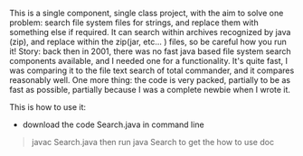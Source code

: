 This is a single component, single class project, with the aim to solve one problem: search file system files for strings, and replace them with something else if required. It can search within archives recognized by java (zip), and replace within the zip(jar, etc... ) files, so be careful how you run it!
Story: back then in 2001, there was no fast java based file system search components available, and I needed one for a functionality. It's quite fast, I was comparing it to the file text search of total commander, and it compares reasonably well.
One more thing: the code is very packed, partially to be as fast as possible, partially because I was a complete newbie when I wrote it.

This is how to use it:
- download the code Search.java
in command line
>javac Search.java
then run
>java Search
to get the how to use doc